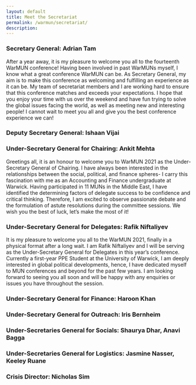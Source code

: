 ```yaml
---
layout: default
title: Meet the Secretariat
permalink: /warmun/secretariat/
description:
---
```

### Secretary General: Adrian Tam
After a year away, it is my pleasure to welcome you all to the fourteenth WarMUN conference! Having been involved in past WarMUNs myself, I know what a great conference WarMUN can be. As Secretary General, my aim is to make this conference as welcoming and fulfilling an experience as it can be. My team of secretariat members and I are working hard to ensure that this conference matches and exceeds your expectations. I hope that you enjoy your time with us over the weekend and have fun trying to solve the global issues facing the world, as well as meeting new and interesting people! I cannot wait to meet you all and give you the best conference experience we can!

### Deputy Secretary General: Ishaan Vijai


### Under-Secretary General for Chairing: Ankit Mehta
Greetings all, it is an honour to welcome you to WarMUN 2021 as the Under-Secretary General of Chairing. I have always been interested in the relationships between the social, political, and finance spheres- I carry this fascination with me as an Accounting and Finance undergraduate at Warwick. Having participated in 11 MUNs in the Middle East, I have identified the determining factors of delegate success to be confidence and critical thinking. Therefore, I am excited to observe passionate debate and the formulation of astute resolutions during the committee sessions. We wish you the best of luck, let’s make the most of it!

### Under-Secretary General for Delegates: Rafik Niftaliyev
It is my pleasure to welcome you all to the WarMUN 2021, finally in a physical format after a long wait. I am Rafik Niftaliyev and I will be serving as the Under-Secretary General for Delegates in this year’s conference. Currently a first-year PPE Student at the University of Warwick, I am deeply interested in global political developments, hence, I have dedicated myself to MUN conferences and beyond for the past few years. I am looking forward to seeing you all soon and will be happy with any enquiries or issues you have throughout the session.

### Under-Secretary General for Finance: Haroon Khan


### Under-Secretary General for Outreach: Iris Bernheim


### Under-Secretaries General for Socials: Shaurya Dhar, Anavi Bagga


### Under-Secretaries General for Logistics: Jasmine Nasser, Keeley Ruane


### Crisis Director: Nicholas Sim
